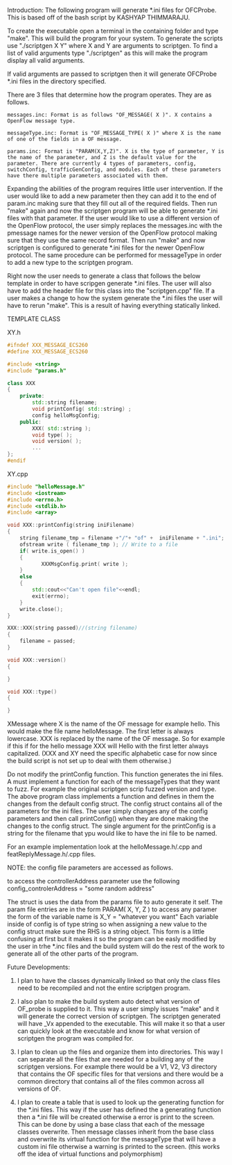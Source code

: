 Introduction:
The following program will generate *.ini files for OFCProbe. This is based off of the bash script by KASHYAP THIMMARAJU.

To create the executable open a terminal in the containing folder and type "make". This will build the program for your system. To generate the scripts use "./scriptgen X Y" where X and Y are arguments to scriptgen. To find a list of valid arguments type "./scriptgen" as this will make the program display all valid arguments.

If valid arguments are passed to scriptgen then it will generate OFCProbe *.ini files in the directory specified.

There are 3 files that determine how the program operates. They are as follows.

```
messages.inc: Format is as follows "OF_MESSAGE( X )". X contains a OpenFlow message type.

messageType.inc: Format is "OF_MESSAGE_TYPE( X )" where X is the name of one of the fields in a OF message.

params.inc: Format is "PARAM(X,Y,Z)". X is the type of parameter, Y is the name of the parameter, and Z is the default value for the parameter. There are currently 4 types of parameters, config, switchConfig, trafficGenConfig, and modules. Each of these parameters have there multiple parameters associated with them.
```

Expanding the abilities of the program requires little user intervention. If the user would like to add a new parameter then they can add it to the end of param.inc making sure that they fill out all of the required fields. Then run "make" again and now the scriptgen program will be able to generate *.ini files with that parameter. If the user would like to use a different version of the OpenFlow protocol, the user simply replaces the messages.inc with the pmessage names for the newer version of the OpenFlow protocol making sure that they use the same record format. Then run "make" and now scriptgen is configured to generate *.ini files for the newer OpenFlow protocol. The same procedure can be performed for messageType in order to add a new type to the scriptgen program.

Right now the user needs to generate a class that follows the below template in order to have scripgen generate *.ini files. The user will also have to add the header file for this class into the "scriptgen.cpp" file. If a user makes a change to how the system generate the *.ini files the user will have to rerun "make". This is a result of having everything statically linked.


TEMPLATE CLASS

XY.h

```c++
#ifndef XXX_MESSAGE_ECS260
#define XXX_MESSAGE_ECS260

#include <string>
#include "params.h"

class XXX
{
    private:
        std::string filename;
        void printConfig( std::string) ;
        config helloMsgConfig;
    public:
        XXX( std::string );
        void type( );
        void version( );
        ...
};
#endif
```

XY.cpp

```c++
#include "helloMessage.h"
#include <iostream>
#include <errno.h>
#include <stdlib.h>
#include <array>

void XXX::printConfig(string iniFilename)
{
    string filename_tmp = filename +"/"+ "of" +  iniFilename + ".ini";
    ofstream write ( filename_tmp ); // Write to a file
    if( write.is_open() )
    {
           XXXMsgConfig.print( write );
    }
    else
    {
        std::cout<<"Can't open file"<<endl;
        exit(errno);
    }
    write.close();
}

XXX::XXX(string passed)//(string filename)
{
    filename = passed;
}

void XXX::version()
{

}

void XXX::type()
{

}
```

XMessage where X is the name of the OF message for example hello. This would make the file name helloMessage. The first letter is always lowercase. XXX is replaced by the name of the OF message. So for example if this if for the hello message XXX will Hello with the first letter always capitalized. (XXX and XY need the specific alphabetic case for now since the build script is not set up to deal with them otherwise.)


Do not modify the printConfig function. This function generates the ini files. A must implement a function for each of the messageTypes that they want to fuzz. For example the original scriptgen scrip fuzzed version and type. The above program class  implements a function and defines in them the changes from the default config  struct. The config struct contains all of the parameters for the ini files. The user simply changes any of the config parameters and then call printConfig() when they are done making the changes to the config struct. The single argument for the printConfig is a string for the filename that ypu would like to have  the ini file to be named.

For an example implementation look at the helloMessage.h/.cpp and featReplyMessage.h/.cpp files.


NOTE: the config file parameters are accessed as follows.

to access the controllerAddress parameter use the following
config_controlerAddress = "some random address"

The struct is uses the data from the params file to auto generate it self. The param file entries are in the form PARAM( X, Y, Z )
to access any paramer the form of the variable name is X_Y = "whatever you want"
Each variable inside of config is of type string so when assigning a new value to the config struct make sure the RHS is a string object. This form is a little confusing at first but it makes it so the program can be easly modified by the user in trhe *.inc files and the build system will do the rest of the work to generate all of the other parts of the program.

Future Developments:

1. I plan to have the classes dynamically linked so that only the class files need to be recompiled and not the entire scriptgen program.

2. I also plan to make the build system auto detect what version of OF_probe is supplied to it. This way a user simply issues "make" and it will generate the correct version of scriptgen. The scriptgen generated will have _Vx appended to the executable. This will make it so that a user can quickly look at the executable and know for what version of scriptgen the program was compiled for.

3. I plan to clean up the files and organize them into directories. This way I can separate all the files that are needed for a building any of the scriptgen versions. For example there would be a V1, V2, V3 directory that contains the OF specific files for that versions and there would be a common directory that contains all of the files common across all versions of OF.

4. I plan to create a table that is used to look up the generating function for the *.ini files. This way if the user has defined the a generating function then a *.ini file will be created otherwise a error is print to the screen. This can be done by using a base class that each of the message classes overwrite. Then message classes inherit from the base class and overwrite its virtual function for the messageType that will have a custom ini file otherwise a warning is printed to the screen. (this works off the idea of virtual functions and polymorphism)
